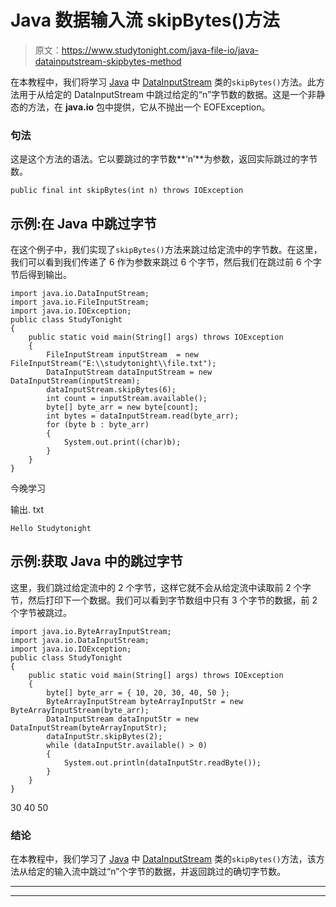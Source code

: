 # Java 数据输入流 skipBytes()方法

> 原文：<https://www.studytonight.com/java-file-io/java-datainputstream-skipbytes-method>

在本教程中，我们将学习 [Java](https://www.studytonight.com/java/) 中 [DataInputStream](https://www.studytonight.com/java-file-io/java-datainputstream-class) 类的`skipBytes()`方法。此方法用于从给定的 DataInputStream 中跳过给定的“n”字节数的数据。这是一个非静态的方法，在 **java.io** 包中提供，它从不抛出一个 EOFException。

### 句法

这是这个方法的语法。它以要跳过的字节数**‘n’**为参数，返回实际跳过的字节数。

```
public final int skipBytes(int n) throws IOException 
```

## 示例:在 Java 中跳过字节

在这个例子中，我们实现了`skipBytes()`方法来跳过给定流中的字节数。在这里，我们可以看到我们传递了 6 作为参数来跳过 6 个字节，然后我们在跳过前 6 个字节后得到输出。

```
import java.io.DataInputStream;
import java.io.FileInputStream;
import java.io.IOException;
public class StudyTonight 
{
	public static void main(String[] args) throws IOException 
	{ 
		FileInputStream inputStream  = new FileInputStream("E:\\studytonight\\file.txt"); 
		DataInputStream dataInputStream = new DataInputStream(inputStream); 
		dataInputStream.skipBytes(6);
		int count = inputStream.available();
		byte[] byte_arr = new byte[count]; 
		int bytes = dataInputStream.read(byte_arr); 
		for (byte b : byte_arr)
		{ 
			System.out.print((char)b); 
		} 
	}  
}
```

今晚学习

输出. txt

```
Hello Studytonight
```

## 示例:获取 Java 中的跳过字节

这里，我们跳过给定流中的 2 个字节，这样它就不会从给定流中读取前 2 个字节，然后打印下一个数据。我们可以看到字节数组中只有 3 个字节的数据，前 2 个字节被跳过。

```
import java.io.ByteArrayInputStream;
import java.io.DataInputStream;
import java.io.IOException;
public class StudyTonight 
{
	public static void main(String[] args) throws IOException 
	{ 
        byte[] byte_arr = { 10, 20, 30, 40, 50 }; 
        ByteArrayInputStream byteArrayInputStr = new ByteArrayInputStream(byte_arr); 
        DataInputStream dataInputStr = new DataInputStream(byteArrayInputStr); 
        dataInputStr.skipBytes(2);  
        while (dataInputStr.available() > 0) 
        { 
            System.out.println(dataInputStr.readByte()); 
        } 
	}  
}
```

30
40
50

### 结论

在本教程中，我们学习了 [Java](https://www.studytonight.com/java/) 中 [DataInputStream](https://www.studytonight.com/java-file-io/java-datainputstream-class) 类的`skipBytes()`方法，该方法从给定的输入流中跳过“n”个字节的数据，并返回跳过的确切字节数。

* * *

* * *